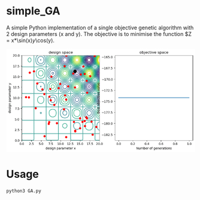 # simple_GA
A simple Python implementation of a single objective genetic algorithm with 2 design parameters (x and y). The objective is to minimise the function $Z = x*\sin(x)*y*\cos(y).

![animation](plots/animation.gif)

# Usage

```bash
python3 GA.py
```

